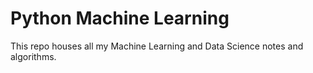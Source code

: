 # Python Machine Learning

This repo houses all my Machine Learning and Data Science notes and algorithms.
